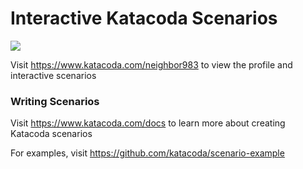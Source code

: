 # Interactive Katacoda Scenarios

[![](http://shields.katacoda.com/katacoda/neighbor983/count.svg)](https://www.katacoda.com/neighbor983 "Get your profile on Katacoda.com")

Visit https://www.katacoda.com/neighbor983 to view the profile and interactive scenarios

### Writing Scenarios
Visit https://www.katacoda.com/docs to learn more about creating Katacoda scenarios

For examples, visit https://github.com/katacoda/scenario-example
